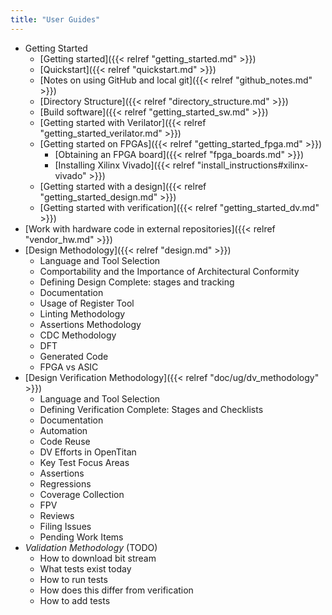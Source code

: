 ```yaml
---
title: "User Guides"
---
```


* Getting Started
  * [Getting started]({{< relref "getting_started.md" >}})
  * [Quickstart]({{< relref "quickstart.md" >}})
  * [Notes on using GitHub and local git]({{< relref "github_notes.md" >}})
  * [Directory Structure]({{< relref "directory_structure.md" >}})
  * [Build software]({{< relref "getting_started_sw.md" >}})
  * [Getting started with Verilator]({{< relref "getting_started_verilator.md" >}})
  * [Getting started on FPGAs]({{< relref "getting_started_fpga.md" >}})
    * [Obtaining an FPGA board]({{< relref "fpga_boards.md" >}})
    * [Installing Xilinx Vivado]({{< relref "install_instructions#xilinx-vivado" >}})
  * [Getting started with a design]({{< relref "getting_started_design.md" >}})
  * [Getting started with verification]({{< relref "getting_started_dv.md" >}})
* [Work with hardware code in external repositories]({{< relref "vendor_hw.md" >}})
* [Design Methodology]({{< relref "design.md" >}})
  * Language and Tool Selection
  * Comportability and the Importance of Architectural Conformity
  * Defining Design Complete: stages and tracking
  * Documentation
  * Usage of Register Tool
  * Linting Methodology
  * Assertions Methodology
  * CDC Methodology
  * DFT
  * Generated Code
  * FPGA vs ASIC
* [Design Verification Methodology]({{< relref "doc/ug/dv_methodology" >}})
  * Language and Tool Selection
  * Defining Verification Complete: Stages and Checklists
  * Documentation
  * Automation
  * Code Reuse
  * DV Efforts in OpenTitan
  * Key Test Focus Areas
  * Assertions
  * Regressions
  * Coverage Collection
  * FPV
  * Reviews
  * Filing Issues
  * Pending Work Items
* *Validation Methodology* (TODO)
  * How to download bit stream
  * What tests exist today
  * How to run tests
  * How does this differ from verification
  * How to add tests
